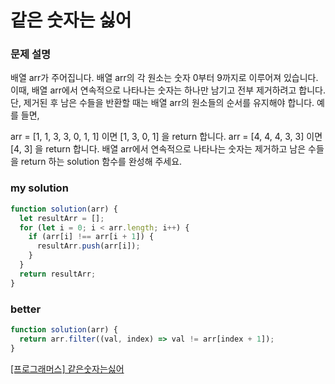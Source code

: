 # 같은 숫자는 싫어

### 문제 설명

배열 arr가 주어집니다. 배열 arr의 각 원소는 숫자 0부터 9까지로 이루어져 있습니다. 이때, 배열 arr에서 연속적으로 나타나는 숫자는 하나만 남기고 전부 제거하려고 합니다. 단, 제거된 후 남은 수들을 반환할 때는 배열 arr의 원소들의 순서를 유지해야 합니다. 예를 들면,

arr = [1, 1, 3, 3, 0, 1, 1] 이면 [1, 3, 0, 1] 을 return 합니다.
arr = [4, 4, 4, 3, 3] 이면 [4, 3] 을 return 합니다.
배열 arr에서 연속적으로 나타나는 숫자는 제거하고 남은 수들을 return 하는 solution 함수를 완성해 주세요.

### my solution

```javascript
function solution(arr) {
  let resultArr = [];
  for (let i = 0; i < arr.length; i++) {
    if (arr[i] !== arr[i + 1]) {
      resultArr.push(arr[i]);
    }
  }
  return resultArr;
}
```

### better

```javascript
function solution(arr) {
  return arr.filter((val, index) => val != arr[index + 1]);
}
```

[[프로그래머스] 같은숫자는싫어](https://programmers.co.kr/learn/courses/30/lessons/12906)
